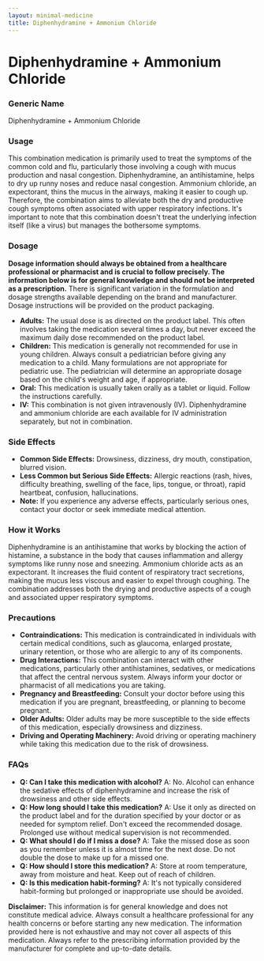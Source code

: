 ```yaml
---
layout: minimal-medicine
title: Diphenhydramine + Ammonium Chloride
---
```


# Diphenhydramine + Ammonium Chloride
### Generic Name
Diphenhydramine + Ammonium Chloride

### Usage

This combination medication is primarily used to treat the symptoms of the common cold and flu, particularly those involving a cough with mucus production and nasal congestion.  Diphenhydramine, an antihistamine, helps to dry up runny noses and reduce nasal congestion. Ammonium chloride, an expectorant, thins the mucus in the airways, making it easier to cough up.  Therefore, the combination aims to alleviate both the dry and productive cough symptoms often associated with upper respiratory infections.  It's important to note that this combination doesn't treat the underlying infection itself (like a virus) but manages the bothersome symptoms.


### Dosage

**Dosage information should always be obtained from a healthcare professional or pharmacist and is crucial to follow precisely. The information below is for general knowledge and should not be interpreted as a prescription.**  There is significant variation in the formulation and dosage strengths available depending on the brand and manufacturer.  Dosage instructions will be provided on the product packaging.

* **Adults:** The usual dose is as directed on the product label.  This often involves taking the medication several times a day, but never exceed the maximum daily dose recommended on the product label.
* **Children:** This medication is generally not recommended for use in young children.  Always consult a pediatrician before giving any medication to a child.  Many formulations are not appropriate for pediatric use.  The pediatrician will determine an appropriate dosage based on the child's weight and age, if appropriate.
* **Oral:** This medication is usually taken orally as a tablet or liquid.  Follow the instructions carefully.
* **IV:** This combination is not given intravenously (IV).  Diphenhydramine and ammonium chloride are each available for IV administration separately, but not in combination.

### Side Effects

* **Common Side Effects:** Drowsiness, dizziness, dry mouth, constipation, blurred vision.
* **Less Common but Serious Side Effects:** Allergic reactions (rash, hives, difficulty breathing, swelling of the face, lips, tongue, or throat), rapid heartbeat, confusion, hallucinations.
* **Note:** If you experience any adverse effects, particularly serious ones, contact your doctor or seek immediate medical attention.


### How it Works

Diphenhydramine is an antihistamine that works by blocking the action of histamine, a substance in the body that causes inflammation and allergy symptoms like runny nose and sneezing.  Ammonium chloride acts as an expectorant. It increases the fluid content of respiratory tract secretions, making the mucus less viscous and easier to expel through coughing.  The combination addresses both the drying and productive aspects of a cough and associated upper respiratory symptoms.


### Precautions

* **Contraindications:** This medication is contraindicated in individuals with certain medical conditions, such as glaucoma, enlarged prostate, urinary retention, or those who are allergic to any of its components.
* **Drug Interactions:**  This combination can interact with other medications, particularly other antihistamines, sedatives, or medications that affect the central nervous system. Always inform your doctor or pharmacist of all medications you are taking.
* **Pregnancy and Breastfeeding:** Consult your doctor before using this medication if you are pregnant, breastfeeding, or planning to become pregnant.
* **Older Adults:** Older adults may be more susceptible to the side effects of this medication, especially drowsiness and dizziness.
* **Driving and Operating Machinery:** Avoid driving or operating machinery while taking this medication due to the risk of drowsiness.


### FAQs

* **Q: Can I take this medication with alcohol?** A: No. Alcohol can enhance the sedative effects of diphenhydramine and increase the risk of drowsiness and other side effects.
* **Q: How long should I take this medication?** A: Use it only as directed on the product label and for the duration specified by your doctor or as needed for symptom relief. Don't exceed the recommended dosage.  Prolonged use without medical supervision is not recommended.
* **Q: What should I do if I miss a dose?** A: Take the missed dose as soon as you remember unless it is almost time for the next dose. Do not double the dose to make up for a missed one.
* **Q: How should I store this medication?** A: Store at room temperature, away from moisture and heat. Keep out of reach of children.
* **Q: Is this medication habit-forming?** A:  It's not typically considered habit-forming but prolonged or inappropriate use should be avoided.


**Disclaimer:** This information is for general knowledge and does not constitute medical advice. Always consult a healthcare professional for any health concerns or before starting any new medication.  The information provided here is not exhaustive and may not cover all aspects of this medication.  Always refer to the prescribing information provided by the manufacturer for complete and up-to-date details.

